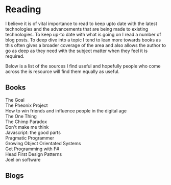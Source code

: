 # Reading

I believe it is of vital importance to read to keep upto date with the latest technologies and the advancements that are being made to existing technologies. To keep up-to date with what is going on I read a number of blog posts. To deep dive into a topic I tend to lean more towards books as this often gives a broader coverage of the area and also allows the author to go as deep as they need with the subject matter when they feel it is required.

Below is a list of the sources I find useful and hopefully people who come across the is resource will find them equally as useful.

## Books
The Goal</br>
The Pheonix Project</br>
How to win friends and influence people in the digital age</br>
The One Thing</br>
The Chimp Paradox</br>
Don't make me think</br>
Javascript: the good parts</br>
Pragmatic Programmer</br>
Growing Object Orientated Systems</br>
Get Programming with F#</br>
Head First Design Patterns</br>
Joel on software

## Blogs
